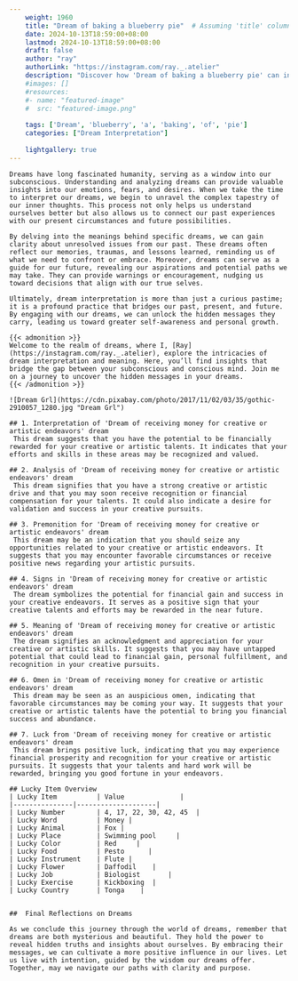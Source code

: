 ```yaml
---
    weight: 1960
    title: "Dream of baking a blueberry pie"  # Assuming 'title' column exists
    date: 2024-10-13T18:59:00+08:00
    lastmod: 2024-10-13T18:59:00+08:00
    draft: false
    author: "ray"
    authorLink: "https://instagram.com/ray._.atelier"
    description: "Discover how 'Dream of baking a blueberry pie' can interpret your future and uncover its significant meanings in your life."
    #images: []
    #resources:
    #- name: "featured-image"
    #  src: "featured-image.png"
    
    tags: ['Dream', 'blueberry', 'a', 'baking', 'of', 'pie']
    categories: ["Dream Interpretation"]
    
    lightgallery: true
---
```

    
    Dreams have long fascinated humanity, serving as a window into our subconscious. Understanding and analyzing dreams can provide valuable insights into our emotions, fears, and desires. When we take the time to interpret our dreams, we begin to unravel the complex tapestry of our inner thoughts. This process not only helps us understand ourselves better but also allows us to connect our past experiences with our present circumstances and future possibilities.
    
    By delving into the meanings behind specific dreams, we can gain clarity about unresolved issues from our past. These dreams often reflect our memories, traumas, and lessons learned, reminding us of what we need to confront or embrace. Moreover, dreams can serve as a guide for our future, revealing our aspirations and potential paths we may take. They can provide warnings or encouragement, nudging us toward decisions that align with our true selves.
    
    Ultimately, dream interpretation is more than just a curious pastime; it is a profound practice that bridges our past, present, and future. By engaging with our dreams, we can unlock the hidden messages they carry, leading us toward greater self-awareness and personal growth.
    
    {{< admonition >}}
    Welcome to the realm of dreams, where I, [Ray](https://instagram.com/ray._.atelier), explore the intricacies of dream interpretation and meaning. Here, you’ll find insights that bridge the gap between your subconscious and conscious mind. Join me on a journey to uncover the hidden messages in your dreams.
    {{< /admonition >}}
    
    ![Dream Grl](https://cdn.pixabay.com/photo/2017/11/02/03/35/gothic-2910057_1280.jpg "Dream Grl")
    
    ## 1. Interpretation of 'Dream of receiving money for creative or artistic endeavors' dream
     This dream suggests that you have the potential to be financially rewarded for your creative or artistic talents. It indicates that your efforts and skills in these areas may be recognized and valued.
    
    ## 2. Analysis of 'Dream of receiving money for creative or artistic endeavors' dream
     This dream signifies that you have a strong creative or artistic drive and that you may soon receive recognition or financial compensation for your talents. It could also indicate a desire for validation and success in your creative pursuits.
    
    ## 3. Premonition for 'Dream of receiving money for creative or artistic endeavors' dream
     This dream may be an indication that you should seize any opportunities related to your creative or artistic endeavors. It suggests that you may encounter favorable circumstances or receive positive news regarding your artistic pursuits.
    
    ## 4. Signs in 'Dream of receiving money for creative or artistic endeavors' dream
     The dream symbolizes the potential for financial gain and success in your creative endeavors. It serves as a positive sign that your creative talents and efforts may be rewarded in the near future.
    
    ## 5. Meaning of 'Dream of receiving money for creative or artistic endeavors' dream
     The dream signifies an acknowledgment and appreciation for your creative or artistic skills. It suggests that you may have untapped potential that could lead to financial gain, personal fulfillment, and recognition in your creative pursuits.
    
    ## 6. Omen in 'Dream of receiving money for creative or artistic endeavors' dream
     This dream may be seen as an auspicious omen, indicating that favorable circumstances may be coming your way. It suggests that your creative or artistic talents have the potential to bring you financial success and abundance.
    
    ## 7. Luck from 'Dream of receiving money for creative or artistic endeavors' dream
     This dream brings positive luck, indicating that you may experience financial prosperity and recognition for your creative or artistic pursuits. It suggests that your talents and hard work will be rewarded, bringing you good fortune in your endeavors.
    
    ## Lucky Item Overview
    | Lucky Item          | Value              |
    |---------------|--------------------|
    | Lucky Number        | 4, 17, 22, 30, 42, 45  |
    | Lucky Word          | Money |
    | Lucky Animal        | Fox |
    | Lucky Place         | Swimming pool     |
    | Lucky Color         | Red     |
    | Lucky Food          | Pesto      |
    | Lucky Instrument    | Flute |
    | Lucky Flower        | Daffodil    |
    | Lucky Job           | Biologist       |
    | Lucky Exercise      | Kickboxing  |
    | Lucky Country       | Tonga    |
    
    
    ##  Final Reflections on Dreams
    
    As we conclude this journey through the world of dreams, remember that dreams are both mysterious and beautiful. They hold the power to reveal hidden truths and insights about ourselves. By embracing their messages, we can cultivate a more positive influence in our lives. Let us live with intention, guided by the wisdom our dreams offer. Together, may we navigate our paths with clarity and purpose.
    